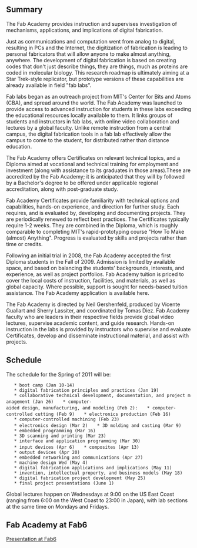 ## Summary

The Fab Academy provides instruction and supervises investigation of
mechanisms, applications, and implications of digital fabrication.

Just as communications and computation went from analog to digital,
resulting in PCs and the Internet, the digitization of fabrication is
leading to personal fabricators that will allow anyone to make almost
anything, anywhere. The development of digital fabrication is based on
creating codes that don't just describe things, they are things, much as
proteins are coded in molecular biology. This research roadmap is
ultimately aiming at a Star Trek-style replicator, but prototype
versions of these capabilities are already available in field "fab
labs".

Fab labs began as an outreach project from MIT's Center for Bits and
Atoms (CBA), and spread around the world. The Fab Academy was launched
to provide access to advanced instruction for students in these labs
exceeding the educational resources locally available to them. It links
groups of students and instructors in fab labs, with online video
collaboration and lectures by a global faculty. Unlike remote
instruction from a central campus, the digital fabrication tools in a
fab lab effectively allow the campus to come to the student, for
distributed rather than distance education.

The Fab Academy offers Certificates on relevant technical topics, and a
Diploma aimed at vocational and technical training for employment and
investment (along with assistance to its graduates in those areas).These
are accredited by the Fab Academy; it is anticipated that they will by
followed by a Bachelor's degree to be offered under applicable regional
accreditation, along with post-graduate study.

Fab Academy Certificates provide familiarity with technical options and
capabilities, hands-on experience, and direction for further study. Each
requires, and is evaluated by, developing and documenting projects. They
are periodically renewed to reflect best practices. The Certificates
typically require 1-2 weeks. They are combined in the Diploma, which is
roughly comparable to completing MIT's rapid-prototyping course "How To
Make (almost) Anything". Progress is evaluated by skills and projects
rather than time or credits.

Following an initial trial in 2008, the Fab Academy accepted the first
Diploma students in the Fall of 2009. Admission is limited by available
space, and based on balancing the students' backgrounds, interests, and
experience, as well as project portfolios. Fab Academy tuition is priced
to cover the local costs of instruction, facilities, and materials, as
well as global capacity. Where possible, support is sought for
needs-based tuition assistance. The Fab Academy application is available
here.

The Fab Academy is directed by Neil Gershenfeld, produced by Vicente
Guallart and Sherry Lassiter, and coordinated by Tomas Diez. Fab Academy
faculty who are leaders in their respective fields provide global video
lectures, supervise academic content, and guide research. Hands-on
instruction in the labs is provided by instructors who supervise and
evaluate Certificates, develop and disseminate instructional material,
and assist with projects.

## Schedule

The schedule for the Spring of 2011 will be:

`   * boot camp (Jan 10-14)`
`   * digital fabrication principles and practices (Jan 19)`
`   * collaborative technical development, documentation, and project management (Jan 26)`
`   * computer-aided design, manufacturing, and modeling (Feb 2):`
`   * computer-controlled cutting (Feb 9)`
`   * electronics production (Feb 16)`
`   * computer-controlled machining (Feb 23)`
`   * electronics design (Mar 2)`
`   * 3D molding and casting (Mar 9)`
`   * embedded programming (Mar 16)`
`   * 3D scanning and printing (Mar 23)`
`   * interface and application programming (Mar 30)`
`   * input devices (Apr 6)`
`   * composites (Apr 13)`
`   * output devices (Apr 20)`
`   * embedded networking and communications (Apr 27)`
`   * machine design Wed (May 4)`
`   * digital fabrication applications and implications (May 11)`
`   * invention, intellectual property, and business models (May 18)`
`   * digital fabrication project development (May 25)`
`   * final project presentations (June 1)`

Global lectures happen on Wednesdays at 9:00 on the US East Coast
(ranging from 6:00 on the West Coast to 23:00 in Japan), with lab
sections at the same time on Mondays and Fridays.

## Fab Academy at Fab6

[Presentation at Fab6](http://www.fabacademy.org/archive/FabAcademy.pdf)